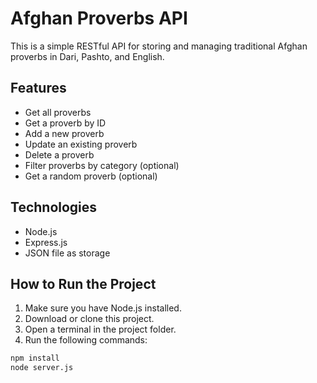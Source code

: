 # Afghan Proverbs API

This is a simple RESTful API for storing and managing traditional Afghan proverbs in Dari, Pashto, and English.

## Features

- Get all proverbs
- Get a proverb by ID
- Add a new proverb
- Update an existing proverb
- Delete a proverb
- Filter proverbs by category (optional)
- Get a random proverb (optional)

## Technologies

- Node.js
- Express.js
- JSON file as storage

## How to Run the Project

1. Make sure you have Node.js installed.
2. Download or clone this project.
3. Open a terminal in the project folder.
4. Run the following commands:

```bash
npm install
node server.js
